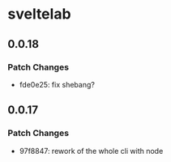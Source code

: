 # sveltelab

## 0.0.18

### Patch Changes

-   fde0e25: fix shebang?

## 0.0.17

### Patch Changes

-   97f8847: rework of the whole cli with node
